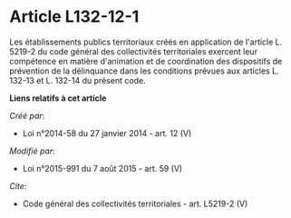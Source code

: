 # Article L132-12-1

Les établissements publics territoriaux créés en application de l'article L. 5219-2 du code général des collectivités
territoriales exercent leur compétence en matière d'animation et de coordination des dispositifs de prévention de la
délinquance dans les conditions prévues aux articles L. 132-13 et L. 132-14 du présent code.

**Liens relatifs à cet article**

_Créé par_:

  - Loi n°2014-58 du 27 janvier 2014 - art. 12 (V)

_Modifié par_:

  - Loi n°2015-991 du 7 août 2015 - art. 59 (V)

_Cite_:

  - Code général des collectivités territoriales - art. L5219-2 (V)
